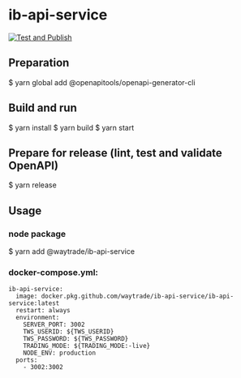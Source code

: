 # ib-api-service

[![Test and Publish](https://github.com/waytrade/ib-api-service/actions/workflows/publish.yml/badge.svg)](https://github.com/waytrade/ib-api-service/actions/workflows/publish.yml)

## Preparation

$ yarn global add @openapitools/openapi-generator-cli

## Build and run

$ yarn install
$ yarn build
$ yarn start

## Prepare for release (lint, test and validate OpenAPI)

$ yarn release

## Usage

### node package

$ yarn add @waytrade/ib-api-service

### docker-compose.yml:

```
ib-api-service:
  image: docker.pkg.github.com/waytrade/ib-api-service/ib-api-service:latest
  restart: always
  environment:
    SERVER_PORT: 3002
    TWS_USERID: ${TWS_USERID}
    TWS_PASSWORD: ${TWS_PASSWORD}
    TRADING_MODE: ${TRADING_MODE:-live}
    NODE_ENV: production
  ports:
    - 3002:3002
```
